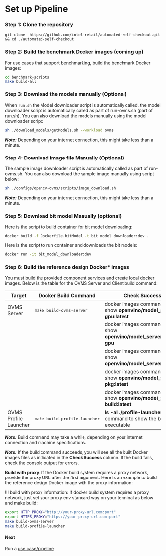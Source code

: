 # Set up Pipeline

### Step 1: Clone the repository

```
git clone  https://github.com/intel-retail/automated-self-checkout.git && cd ./automated-self-checkout
```

### Step 2: Build the benchmark Docker images (coming up)

For use cases that support benchmarking, build the benchmark Docker images:

```bash
cd benchmark-scripts
make build-all
```

### Step 3: Download the models manually (Optional)

When `run.sh` the Model downloader script is automatically called. the model downloader script is automatically called as part of run-ovms.sh (part of run.sh). You can also download the models manually using the model downloader script:

```bash
sh ./download_models/getModels.sh --workload ovms
```

**_Note:_**  Depending on your internet connection, this might take less than a minute.


### Step 4: Download image file Manually (Optional)

The sample image downloader script is automatically called as part of run-ovms.sh. You can also download the sample image manually using script below:

```bash
sh ./configs/opencv-ovms/scripts/image_download.sh 
```

**_Note:_** Depending on your internet connection, this might take less than a minute.


### Step 5: Download bit model Manually (optional)

Here is the script to build container for bit model downloading:

```bash
docker build -f Dockerfile.bitModel -t bit_model_downloader:dev .
```

Here is the script to run container and downloads the bit models:

```bash
docker run -it bit_model_downloader:dev
```

### Step 6: Build the reference design Docker* images

You must build the provided component services and create local docker images. Below is the table for the OVMS Server and Client build command:

| Target                            | Docker Build Command               | Check Success                                                          |
| ----------------------------------| -----------------------------------|------------------------------------------------------------------------|
| OVMS Server                       | <pre>make build-ovms-server</pre>  | docker images command to show <b>openvino/model_server-gpu:latest</b>  |
|                                   |                                    | docker images command to show <b>openvino/model_server:latest-gpu</b>  |
|                                   |                                    | docker images command to show <b>openvino/model_server:latest</b>      |
|                                   |                                    | docker images command to show <b>openvino/model_server-pkg:latest</b>  |
|                                   |                                    | docker images command to show <b>openvino/model_server-build:latest</b>|
| OVMS Profile Launcher             | <pre>make build-profile-launcher</pre>  | <b>ls -al ./profile-launcher</b> command to show the binary executable                |

**_Note:_** Build command may take a while, depending on your internet connection and machine specifications.

**_Note:_** If the build command succeeds, you will see all the built Docker images files as indicated in the **Check Success** column. If the build fails, check the console output for errors.

**Build with proxy**: If the Docker build system requires a proxy network, provide the proxy URL after the first argument. Here is an example to build the reference design Docker image with the proxy information:

!!! build with proxy information:
    If docker build system requires a proxy network, just set your proxy env standard way on your terminal as below and make build:
```bash
export HTTP_PROXY="http://your-proxy-url.com:port"
export HTTPS_PROXY="https://your-proxy-url.com:port"
make build-ovms-server
make build-profile-launcher
```



#### Next

Run a [use case/pipeline](./pipelinerun.md)
